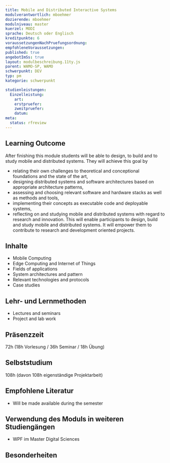 ```yaml
---
title: Mobile and Distributed Interactive Systems
modulverantwortlich: mboehmer
dozierende: mboehmer
modulniveau: master
kuerzel: MODI
sprache: Deutsch oder Englisch
kreditpunkte: 6
voraussetzungenNachPruefungsordnung: 
empfohleneVoraussetzungen: 
published: true
angebotImSs: true
layout: modulbeschreibung.11ty.js
parent: WAMO-SP, WAMO
schwerpunkt: DEV
typ: pm
kategorie: schwerpunkt

studienleistungen:
  Einzelleistung:
    art: 
    erstpruefer: 
    zweitpruefer: 
    datum: 
meta:
  status: rfreview     
---
```


## Learning Outcome
After finishing this module students will be able to design, to build and to study mobile and distributed systems. They will achieve this goal by
* relating their own challenges to theoretical and conceptional foundations and the state of the art,
* designing distributed systems and software architectures based on appropriate architecture patterns,
* assessing and choosing relevant software and hardware stacks as well as methods and tools,
* implementing their concepts as executable code and deployable systems,
* reflecting on and studying mobile and distributed systems with regard to research and innovation.
This will enable participants to design, build and study mobile and distributed systems. It will empower them to contribute to research and development oriented projects.

## Inhalte
* Mobile Computing
* Edge Computing and Internet of Things
* Fields of applications
* System architectures and pattern
* Relevant technologies and protocols
* Case studies

## Lehr- und Lernmethoden
* Lectures and seminars
* Project and lab work

## Präsenzzeit
72h (18h Vorlesung / 36h Seminar / 18h Übung)

## Selbststudium
108h (davon 108h eigenständige Projektarbeit)

## Empfohlene Literatur
* Will be made available during the semester

## Verwendung des Moduls in weiteren Studiengängen
* WPF im Master Digital Sciences
  
## Besonderheiten
